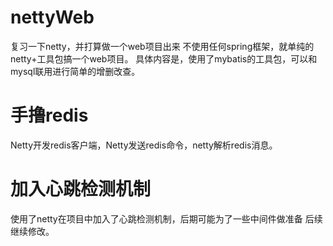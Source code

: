 # nettyWeb
复习一下netty，并打算做一个web项目出来 不使用任何spring框架，就单纯的netty+工具包搞一个web项目。
具体内容是，使用了mybatis的工具包，可以和mysql联用进行简单的增删改查。
# 手撸redis
Netty开发redis客户端，Netty发送redis命令，netty解析redis消息。
# 加入心跳检测机制
使用了netty在项目中加入了心跳检测机制，后期可能为了一些中间件做准备
后续继续修改。



